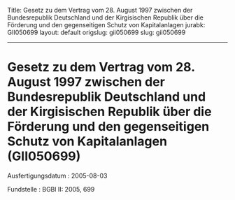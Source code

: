 Title: Gesetz zu dem Vertrag vom 28. August 1997 zwischen der Bundesrepublik Deutschland
  und der Kirgisischen Republik über die Förderung und den gegenseitigen Schutz von
  Kapitalanlagen
jurabk: GII050699
layout: default
origslug: gii050699
slug: gii050699

---

# Gesetz zu dem Vertrag vom 28. August 1997 zwischen der Bundesrepublik Deutschland und der Kirgisischen Republik über die Förderung und den gegenseitigen Schutz von Kapitalanlagen (GII050699)

Ausfertigungsdatum
:   2005-08-03

Fundstelle
:   BGBl II: 2005, 699


